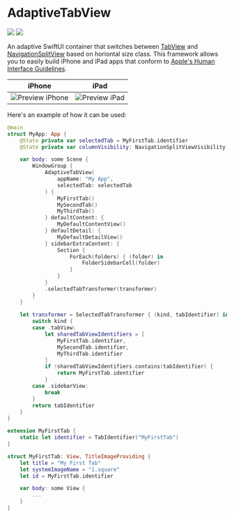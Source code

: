 # AdaptiveTabView

[![](https://img.shields.io/endpoint?url=https%3A%2F%2Fswiftpackageindex.com%2Fapi%2Fpackages%2Fmpdifran%2FAdaptiveTabView%2Fbadge%3Ftype%3Dswift-versions)](https://swiftpackageindex.com/mpdifran/AdaptiveTabView)
[![](https://img.shields.io/endpoint?url=https%3A%2F%2Fswiftpackageindex.com%2Fapi%2Fpackages%2Fmpdifran%2FAdaptiveTabView%2Fbadge%3Ftype%3Dplatforms)](https://swiftpackageindex.com/mpdifran/AdaptiveTabView)

An adaptive SwiftUI container that switches between [TabView](https://developer.apple.com/design/human-interface-guidelines/components/navigation-and-search/tab-bars) and [NavigationSplitView](https://developer.apple.com/design/human-interface-guidelines/components/layout-and-organization/split-views) based on horiontal size class. This framework allows you to easily build iPhone and iPad apps that conform to [Apple's Human Interface Guidelines](https://developer.apple.com/design/).

| iPhone | iPad |
| ------ | ---- |
|![Preview iPhone](https://github.com/mpdifran/AdaptiveTabView/blob/main/Resources/iPhone.png)|![Preview iPad](https://github.com/mpdifran/AdaptiveTabView/blob/main/Resources/iPad.png)|

Here's an example of how it can be used:

```swift
@main
struct MyApp: App {
    @State private var selectedTab = MyFirstTab.identifier
    @State private var columnVisibility: NavigationSplitViewVisibility = .doubleColumn

    var body: some Scene {
        WindowGroup {
            AdaptiveTabView(
                appName: "My App", 
                selectedTab: selectedTab
            ) {
                MyFirstTab()
                MySecondTab()
                MyThirdTab()
            } defaultContent: {
                MyDefaultContentView()
            } defaultDetail: {
                MyDefaultDetailView()
            } sidebarExtraContent: {
                Section {
                    ForEach(folders) { (folder) in
                        FolderSidebarCell(folder)
                    }
                }   
            }
            .selectedTabTransformer(transformer)
        }
    }
    
    let transformer = SelectedTabTransformer { (kind, tabIdentifier) in
        switch kind {
        case .tabView:
            let sharedTabViewIdentifiers = [
                MyFirstTab.identifier,
                MySecondTab.identifier,
                MyThirdTab.identifier
            ]
            if !sharedTabViewIdentifiers.contains(tabIdentifier) {
                return MyFirstTab.identifier
            }
        case .sidebarView:
            break
        }
        return tabIdentifier
    }
}
```

```swift
extension MyFirstTab {
    static let identifier = TabIdentifier("MyFirstTab")
}

struct MyFirstTab: View, TitleImageProviding {
    let title = "My First Tab"
    let systemImageName = "1.square"
    let id = MyFirstTab.identifier

    var body: some View {
        ...
    }
}
```
